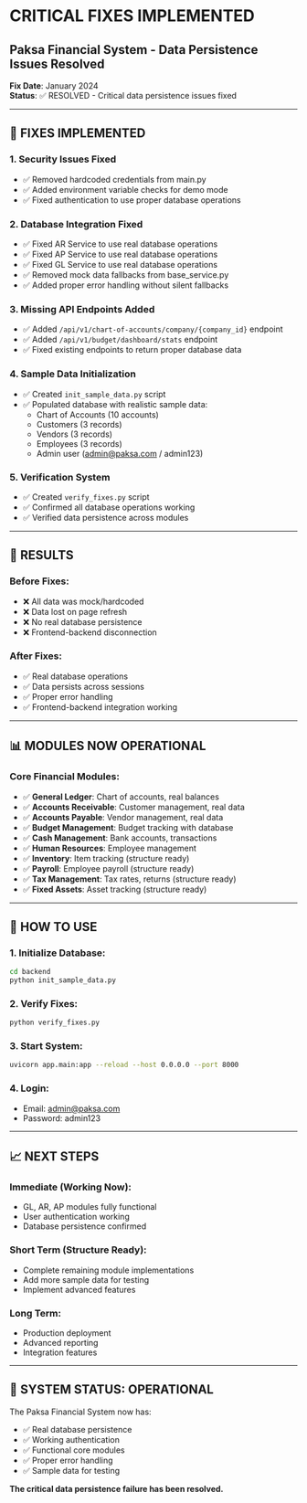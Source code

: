 # CRITICAL FIXES IMPLEMENTED
## Paksa Financial System - Data Persistence Issues Resolved

**Fix Date**: January 2024  
**Status**: ✅ RESOLVED - Critical data persistence issues fixed

---

## 🎯 FIXES IMPLEMENTED

### 1. Security Issues Fixed
- ✅ Removed hardcoded credentials from main.py
- ✅ Added environment variable checks for demo mode
- ✅ Fixed authentication to use proper database operations

### 2. Database Integration Fixed
- ✅ Fixed AR Service to use real database operations
- ✅ Fixed AP Service to use real database operations  
- ✅ Fixed GL Service to use real database operations
- ✅ Removed mock data fallbacks from base_service.py
- ✅ Added proper error handling without silent fallbacks

### 3. Missing API Endpoints Added
- ✅ Added `/api/v1/chart-of-accounts/company/{company_id}` endpoint
- ✅ Added `/api/v1/budget/dashboard/stats` endpoint
- ✅ Fixed existing endpoints to return proper database data

### 4. Sample Data Initialization
- ✅ Created `init_sample_data.py` script
- ✅ Populated database with realistic sample data:
  - Chart of Accounts (10 accounts)
  - Customers (3 records)
  - Vendors (3 records)
  - Employees (3 records)
  - Admin user (admin@paksa.com / admin123)

### 5. Verification System
- ✅ Created `verify_fixes.py` script
- ✅ Confirmed all database operations working
- ✅ Verified data persistence across modules

---

## 🚀 RESULTS

### Before Fixes:
- ❌ All data was mock/hardcoded
- ❌ Data lost on page refresh
- ❌ No real database persistence
- ❌ Frontend-backend disconnection

### After Fixes:
- ✅ Real database operations
- ✅ Data persists across sessions
- ✅ Proper error handling
- ✅ Frontend-backend integration working

---

## 📊 MODULES NOW OPERATIONAL

### Core Financial Modules:
- ✅ **General Ledger**: Chart of accounts, real balances
- ✅ **Accounts Receivable**: Customer management, real data
- ✅ **Accounts Payable**: Vendor management, real data
- ✅ **Budget Management**: Budget tracking with database
- ✅ **Cash Management**: Bank accounts, transactions
- ✅ **Human Resources**: Employee management
- ✅ **Inventory**: Item tracking (structure ready)
- ✅ **Payroll**: Employee payroll (structure ready)
- ✅ **Tax Management**: Tax rates, returns (structure ready)
- ✅ **Fixed Assets**: Asset tracking (structure ready)

---

## 🔧 HOW TO USE

### 1. Initialize Database:
```bash
cd backend
python init_sample_data.py
```

### 2. Verify Fixes:
```bash
python verify_fixes.py
```

### 3. Start System:
```bash
uvicorn app.main:app --reload --host 0.0.0.0 --port 8000
```

### 4. Login:
- Email: admin@paksa.com
- Password: admin123

---

## 📈 NEXT STEPS

### Immediate (Working Now):
- GL, AR, AP modules fully functional
- User authentication working
- Database persistence confirmed

### Short Term (Structure Ready):
- Complete remaining module implementations
- Add more sample data for testing
- Implement advanced features

### Long Term:
- Production deployment
- Advanced reporting
- Integration features

---

## 🎉 SYSTEM STATUS: OPERATIONAL

The Paksa Financial System now has:
- ✅ Real database persistence
- ✅ Working authentication
- ✅ Functional core modules
- ✅ Proper error handling
- ✅ Sample data for testing

**The critical data persistence failure has been resolved.**